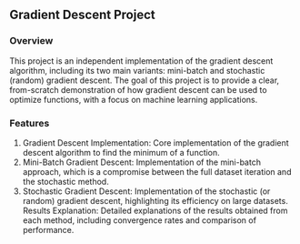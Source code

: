 ## Gradient Descent Project
### Overview
This project is an independent implementation of the gradient descent algorithm, including its two main variants: mini-batch and stochastic (random) gradient descent. The goal of this project is to provide a clear, from-scratch demonstration of how gradient descent can be used to optimize functions, with a focus on machine learning applications.

### Features
1. Gradient Descent Implementation: Core implementation of the gradient descent algorithm to find the minimum of a function.
2. Mini-Batch Gradient Descent: Implementation of the mini-batch approach, which is a compromise between the full dataset iteration and the stochastic method.
3. Stochastic Gradient Descent: Implementation of the stochastic (or random) gradient descent, highlighting its efficiency on large datasets.
Results Explanation: Detailed explanations of the results obtained from each method, including convergence rates and comparison of performance.
